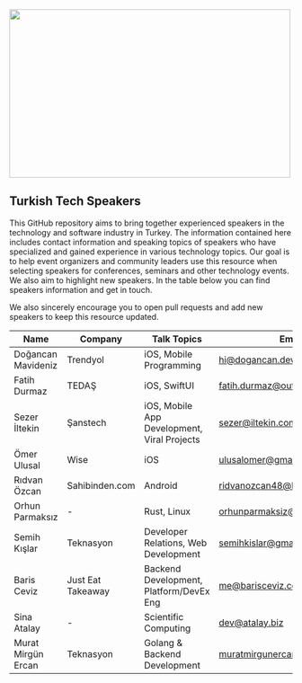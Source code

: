 <img src="https://i.imgur.com/cTFCwRK.png" width="500" height="300">

## Turkish Tech Speakers
This GitHub repository aims to bring together experienced speakers in the technology and software industry in Turkey. The information contained here includes contact information and speaking topics of speakers who have specialized and gained experience in various technology topics. Our goal is to help event organizers and community leaders use this resource when selecting speakers for conferences, seminars and other technology events. We also aim to highlight new speakers. In the table below you can find speakers information and get in touch.

We also sincerely encourage you to open pull requests and add new speakers to keep this resource updated.

|Name|Company|Talk Topics|Email|LinkedIn|
|--|---|--|--|--|
|Doğancan Mavideniz|Trendyol| iOS, Mobile Programming |hi@dogancan.dev| [link](https://www.linkedin.com/in/johndoe/)|
|Fatih Durmaz|TEDAŞ| iOS, SwiftUI |fatih.durmaz@outlook.com| [link](https://www.linkedin.com/in/fthdrmz23/)|
|Sezer İltekin|Şanstech| iOS, Mobile App Development, Viral Projects |sezer@iltekin.com| [link](https://www.linkedin.com/in/iltekin/)|
|Ömer Ulusal|Wise| iOS |ulusalomer@gmail.com| [link](https://www.linkedin.com/in/ulusalomer/)|
| Rıdvan Özcan | Sahibinden.com | Android | ridvanozcan48@hotmail.com.com | [link](https://www.linkedin.com/in/ridvanozcan/)|
| Orhun Parmaksız | \- | Rust, Linux | orhunparmaksiz@gmail.com | [link](https://www.linkedin.com/in/orhunp/)|
| Semih Kışlar | Teknasyon | Developer Relations, Web Development | semihkislar@gmail.com | [link](https://www.linkedin.com/in/semihkislar/)|
| Baris Ceviz | Just Eat Takeaway | Backend Development, Platform/DevEx Eng | me@barisceviz.com | [link](https://www.linkedin.com/in/peacecwz/)|
| Sina Atalay | \- | Scientific Computing | dev@atalay.biz | [link](https://www.linkedin.com/in/sinaatalay/)|
| Murat Mirgün Ercan | Teknasyon | Golang & Backend Development | muratmirgunercan@gmail.com | [link](https://www.linkedin.com/in/murat-m-ercan/)|
